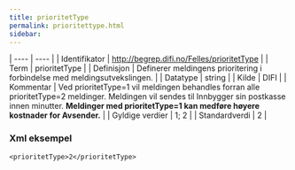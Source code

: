 ```yaml
---
title: prioritetType
permalink: prioritettype.html
sidebar:
---
```


| ---- | ---- |
| Identifikator | <http://begrep.difi.no/Felles/prioritetType> |
| Term | prioritetType |
| Definisjon | Definerer meldingens prioritering i forbindelse med meldingsutvekslingen. |
| Datatype | string |
| Kilde | DIFI |
| Kommentar | Ved prioritetType=1 vil meldingen behandles forran alle prioritetType=2 meldinger. Meldingen vil sendes til Innbygger sin postkasse innen minutter. **Meldinger med prioritetType=1 kan medføre høyere kostnader for Avsender.** | 
| Gyldige verdier | 1; 2 |
| Standardverdi | 2 |
### Xml eksempel

```
<prioritetType>2</prioritetType>
```


